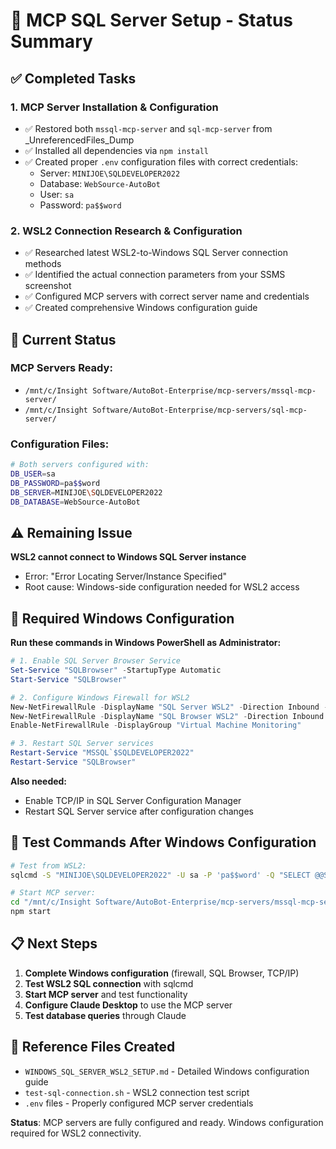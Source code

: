 # 🎯 MCP SQL Server Setup - Status Summary

## ✅ **Completed Tasks**

### 1. **MCP Server Installation & Configuration**
- ✅ Restored both `mssql-mcp-server` and `sql-mcp-server` from _UnreferencedFiles_Dump
- ✅ Installed all dependencies via `npm install`
- ✅ Created proper `.env` configuration files with correct credentials:
  - Server: `MINIJOE\SQLDEVELOPER2022`
  - Database: `WebSource-AutoBot`
  - User: `sa`
  - Password: `pa$$word`

### 2. **WSL2 Connection Research & Configuration**
- ✅ Researched latest WSL2-to-Windows SQL Server connection methods
- ✅ Identified the actual connection parameters from your SSMS screenshot
- ✅ Configured MCP servers with correct server name and credentials
- ✅ Created comprehensive Windows configuration guide

## 🔄 **Current Status**

### **MCP Servers Ready**: 
- `/mnt/c/Insight Software/AutoBot-Enterprise/mcp-servers/mssql-mcp-server/`
- `/mnt/c/Insight Software/AutoBot-Enterprise/mcp-servers/sql-mcp-server/`

### **Configuration Files**:
```bash
# Both servers configured with:
DB_USER=sa
DB_PASSWORD=pa$$word
DB_SERVER=MINIJOE\SQLDEVELOPER2022
DB_DATABASE=WebSource-AutoBot
```

## ⚠️ **Remaining Issue**

**WSL2 cannot connect to Windows SQL Server instance**
- Error: "Error Locating Server/Instance Specified"
- Root cause: Windows-side configuration needed for WSL2 access

## 🔧 **Required Windows Configuration**

**Run these commands in Windows PowerShell as Administrator:**

```powershell
# 1. Enable SQL Server Browser Service
Set-Service "SQLBrowser" -StartupType Automatic
Start-Service "SQLBrowser"

# 2. Configure Windows Firewall for WSL2
New-NetFirewallRule -DisplayName "SQL Server WSL2" -Direction Inbound -Protocol TCP -LocalPort 1433 -Action Allow
New-NetFirewallRule -DisplayName "SQL Browser WSL2" -Direction Inbound -Protocol UDP -LocalPort 1434 -Action Allow
Enable-NetFirewallRule -DisplayGroup "Virtual Machine Monitoring"

# 3. Restart SQL Server services
Restart-Service "MSSQL`$SQLDEVELOPER2022"
Restart-Service "SQLBrowser"
```

**Also needed:**
- Enable TCP/IP in SQL Server Configuration Manager
- Restart SQL Server service after configuration changes

## 🧪 **Test Commands After Windows Configuration**

```bash
# Test from WSL2:
sqlcmd -S "MINIJOE\SQLDEVELOPER2022" -U sa -P 'pa$$word' -Q "SELECT @@SERVERNAME" -C

# Start MCP server:
cd "/mnt/c/Insight Software/AutoBot-Enterprise/mcp-servers/mssql-mcp-server"
npm start
```

## 📋 **Next Steps**

1. **Complete Windows configuration** (firewall, SQL Browser, TCP/IP)
2. **Test WSL2 SQL connection** with sqlcmd
3. **Start MCP server** and test functionality
4. **Configure Claude Desktop** to use the MCP server
5. **Test database queries** through Claude

## 📄 **Reference Files Created**
- `WINDOWS_SQL_SERVER_WSL2_SETUP.md` - Detailed Windows configuration guide
- `test-sql-connection.sh` - WSL2 connection test script
- `.env` files - Properly configured MCP server credentials

**Status**: MCP servers are fully configured and ready. Windows configuration required for WSL2 connectivity.